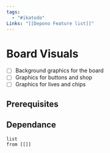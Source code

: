 ```yaml
---
tags:
  - "#ikatodo"
Links: "[[Depono Feature list]]"
---
```



# Board Visuals
- [ ] Background graphics for the board
- [ ] Graphics for buttons and shop
- [ ] Graphics for lives and chips
## Prerequisites 

## Dependance

```dataview
list
from [[]]
```

